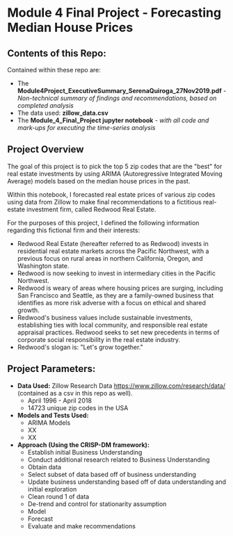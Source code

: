 
# Module 4 Final Project - Forecasting Median House Prices

## Contents of this Repo:
Contained within these repo are:
- The **Module4Project_ExecutiveSummary_SerenaQuiroga_27Nov2019.pdf** - *Non-technical summary of findings and recommendations, based on completed analysis*
- The data used: **zillow_data.csv**
- The **Module_4_Final_Project jupyter notebook** - *with all code and mark-ups for executing the time-series analysis*


## Project Overview
The goal of this project is to pick the top 5 zip codes that are the "best" for real estate investments by using ARIMA (Autoregressive Integrated Moving Average) models based on the median house prices in the past.

Within this notebook, I forecasted real estate prices of various zip codes using data from Zillow to make final recommendations to a fictitious real-estate investment firm, called Redwood Real Estate.

For the purposes of this project, I defined the following information regarding this fictional firm and their interests:

- Redwood Real Estate (hereafter referred to as Redwood) invests in residential real estate markets across the Pacific Northwest,  with a previous focus on rural areas in northern California, Oregon, and Washington state.
- Redwood is now seeking to invest in intermediary cities in the Pacific Northwest.
- Redwood is weary of areas where housing prices are surging, including San Francisco and Seattle, as they are a family-owned business that identifies as more risk adverse with a focus on ethical and shared growth.
- Redwood's business values include sustainable investments, establishing ties with local community, and responsible real estate appraisal practices. Redwood seeks to set new precedents in terms of corporate social responsibility in the real estate industry.
- Redwood's slogan is: "Let's grow together."


## Project Parameters:
- **Data Used:** Zillow Research Data https://www.zillow.com/research/data/ (contained as a csv in this repo as well).
    - April 1996 - April 2018
    - 14723 unique zip codes in the USA
- **Models and Tests Used:**
    - ARIMA Models
    - XX
    - XX
- **Approach (Using the CRISP-DM framework):**
    - Establish initial Business Understanding
    - Conduct additional research related to Business Understanding
    - Obtain data
    - Select subset of data based off of business understanding
    - Update business understanding based off of data understanding and initial exploration
    - Clean round 1 of data
    - De-trend and control for stationarity assumption
    - Model
    - Forecast
    - Evaluate and make recommendations